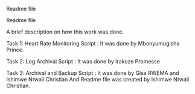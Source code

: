 Readme file

Readme file

A brief description on how this work was done.

Task 1: Heart Rate Monitoring Script : It was done by Mbonyumugisha Prince.


Task 2: Log Archival Script : It was done by Irakoze Promesse

Task 3: Archival and Backup Script : It was done by Gisa RWEMA and Ishimwe Ntwali Christian
And Readme file was created by Ishimwe Ntwali Christian.
